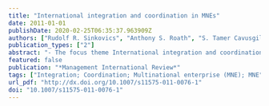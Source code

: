 ```yaml
---
title: "International integration and coordination in MNEs"
date: 2011-01-01
publishDate: 2020-02-25T06:35:37.963909Z
authors: ["Rudolf R. Sinkovics", "Anthony S. Roath", "S. Tamer Cavusgil"]
publication_types: ["2"]
abstract: "- The focus theme International integration and coordination in MNEs—Implications for international management is introduced and the motivation for this focus issue theme is outlined. The premise of the theme is the notion that the nature of organizational response to heightened global dynamism has changed. It is argued that the managerial mechanisms or tools necessary to accomplish coordination tasks have changed accordingly. - The manuscripts included in this focused issue capture this perspective building conceptual and empirical contributions. These include cross-border knowledge transfer, global strategy implementation, IT integration as enabler of MNE-supplier responsiveness, intra-firm architectural network configuration, regional integration perspectives from Latin America and integration and coordination in the global factory."
featured: false
publication: "*Management International Review*"
tags: ["Integration; Coordination; Multinational enterprise (MNE); MNE"]
url_pdf: "http://dx.doi.org/10.1007/s11575-011-0076-1"
doi: "10.1007/s11575-011-0076-1"
---
```


